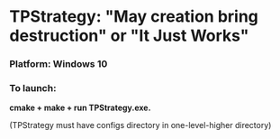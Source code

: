 # TPStrategy: "May creation bring destruction" or "It Just Works"

### Platform: Windows 10
### To launch:
**cmake + make + run TPStrategy.exe.**

(TPStrategy must have configs directory in one-level-higher directory)